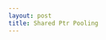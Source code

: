 ```yaml
---
layout: post
title: Shared Ptr Pooling
---
```

<script src="https://gist.github.com/engie/6698845.js"></script>
